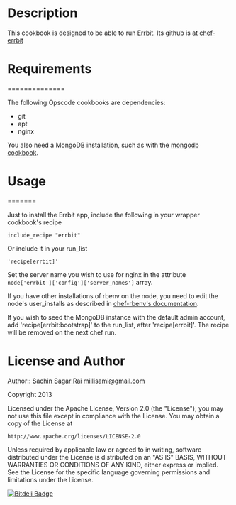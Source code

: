 # Description

This cookbook is designed to be able to run [Errbit](http://github.com/errbit/errbit).
Its github is at [chef-errbit](https://github.com/klamontagne/chef-errbit)

# Requirements
==============

The following Opscode cookbooks are dependencies:

* git
* apt
* nginx

You also need a MongoDB installation, such as with the [mongodb cookbook](https://github.com/edelight/chef-mongodb).

# Usage
=======

Just to install the Errbit app, include the following in your wrapper cookbook's recipe

    include_recipe "errbit"

Or include it in your run\_list

    'recipe[errbit]'

Set the server name you wish to use for nginx in the attribute `node['errbit']['config']['server_names']` array.

If you have other installations of rbenv on the node, you need to edit the node's user_installs as described in [chef-rbenv's documentation](https://github.com/fnichol/chef-rbenv#-rbenv-installed-for-a-specific-user-with-rubies).

If you wish to seed the MongoDB instance with the default admin account, add 'recipe[errbit:bootstrap]' to the run\_list, after 'recipe[errbit]'. The recipe will be removed on the next chef run.

License and Author
==================

Author:: [Sachin Sagar Rai](http://nepalonrails.com) millisami@gmail.com

Copyright 2013

Licensed under the Apache License, Version 2.0 (the "License");
you may not use this file except in compliance with the License.
You may obtain a copy of the License at

    http://www.apache.org/licenses/LICENSE-2.0

Unless required by applicable law or agreed to in writing, software
distributed under the License is distributed on an "AS IS" BASIS,
WITHOUT WARRANTIES OR CONDITIONS OF ANY KIND, either express or implied.
See the License for the specific language governing permissions and
limitations under the License.


[![Bitdeli Badge](https://d2weczhvl823v0.cloudfront.net/millisami/chef-errbit/trend.png)](https://bitdeli.com/free "Bitdeli Badge")

